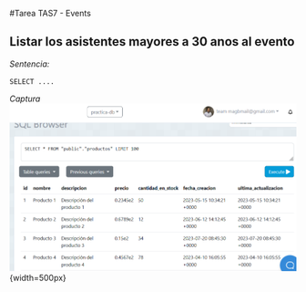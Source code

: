 #Tarea TAS7 - Events
## Listar los asistentes mayores a 30 anos al evento
*Sentencia:*
```
SELECT ....
```
*Captura*
![sentence01](./capturas/sentence01.png){width=500px}
